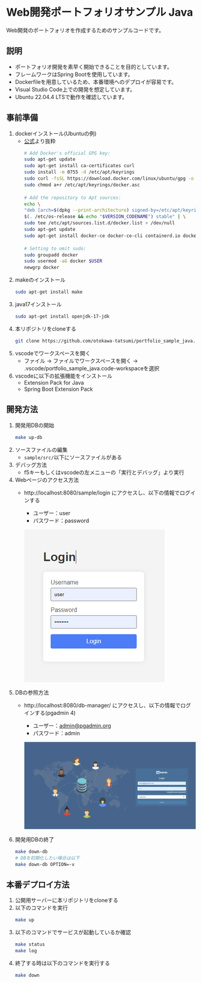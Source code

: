 # Web開発ポートフォリオサンプル Java
Web開発のポートフォリオを作成するためのサンプルコードです。

## 説明
- ポートフォリオ開発を素早く開始できることを目的としています。
- フレームワークはSpring Bootを使用しています。
- Dockerfileを用意しているため、本番環境へのデプロイが容易です。
- Visual Studio Code上での開発を想定しています。
- Ubuntu 22.04.4 LTSで動作を確認しています。

## 事前準備
1. dockerインストール(Ubuntuの例)
    - [公式](https://docs.docker.com/engine/install/)より抜粋
        ```bash
        # Add Docker's official GPG key:
        sudo apt-get update
        sudo apt-get install ca-certificates curl
        sudo install -m 0755 -d /etc/apt/keyrings
        sudo curl -fsSL https://download.docker.com/linux/ubuntu/gpg -o /etc/apt/keyrings/docker.asc
        sudo chmod a+r /etc/apt/keyrings/docker.asc

        # Add the repository to Apt sources:
        echo \
        "deb [arch=$(dpkg --print-architecture) signed-by=/etc/apt/keyrings/docker.asc] https://download.docker.com/linux/ubuntu \
        $(. /etc/os-release && echo "$VERSION_CODENAME") stable" | \
        sudo tee /etc/apt/sources.list.d/docker.list > /dev/null
        sudo apt-get update
        sudo apt-get install docker-ce docker-ce-cli containerd.io docker-buildx-plugin docker-compose-plugin

        # Setting to omit sudo:
        sudo groupadd docker
        sudo usermod -aG docker $USER
        newgrp docker
        ```
2. makeのインストール
    ```bash
    sudo apt-get install make 
    ```
3. java17インストール
    ```bash
    sudo apt-get install openjdk-17-jdk
    ```
4. 本リポジトリをcloneする
    ```bash
    git clone https://github.com/otokawa-tatsumi/portfolio_sample_java.git
    ```
5. vscodeでワークスペースを開く
    - ファイル -> ファイルでワークスペースを開く -> .vscode/portfolio_sample_java.code-workspaceを選択
6. vscodeに以下の拡張機能をインストール
    - Extension Pack for Java
    - Spring Boot Extension Pack

## 開発方法
1. 開発用DBの開始
    ```bash
    make up-db
    ```
2. ソースファイルの編集
    - ```sample/src/```以下にソースファイルがある
2. デバッグ方法
    - f5キーもしくはvscodeの左メニューの「実行とデバッグ」より実行
3. Webページのアクセス方法
    - http://localhost:8080/sample/login にアクセスし、以下の情報でログインする
        - ユーザー：user
        - パスワード：password

        ![alt text](doc/login.png)
4. DBの参照方法
    - http://localhost:8080/db-manager/ にアクセスし、以下の情報でログインする(pgadmin 4)
        - ユーザー：admin@pgadmin.org
        - パスワード：admin

        ![alt text](doc/pgadmin.png)
5. 開発用DBの終了
    ```bash
    make down-db
    # DBを初期化したい場合は以下
    make down-db OPTION=-v
    ```

## 本番デプロイ方法
1. 公開用サーバーに本リポジトリをcloneする
2. 以下のコマンドを実行
    ```bash
    make up
    ```
3. 以下のコマンドでサービスが起動しているか確認
    ```bash
    make status
    make log
    ```
4. 終了する時は以下のコマンドを実行する
    ```bash
    make down
    ```
